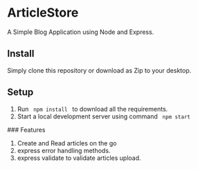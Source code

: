 # ArticleStore
A Simple Blog Application using Node and Express.
## Install
Simply clone this repository or download as Zip  to your desktop.
## Setup
<ol>
  <li>Run <code> npm install </code> to download all the requirements.</li>
  <li> Start a local development server using command <code> npm start </code></li>
</ol>
### Features
<ol>
  <li> Create and Read articles on the go</li>
  <li>  express error handling methods.</li>
  <li>  express validate to validate articles upload.</li>
</ol>
